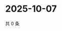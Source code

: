 # 2025-10-07

共 0 条

<!-- BEGIN ZHIHUQUESTIONS -->
<!-- 最后更新时间 Tue Oct 07 2025 04:12:27 GMT+0800 (China Standard Time) -->

<!-- END ZHIHUQUESTIONS -->

